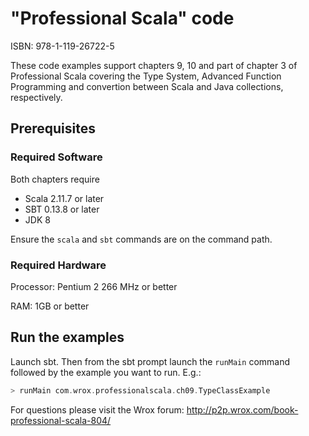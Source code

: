 # "Professional Scala" code

ISBN: 978-1-119-26722-5

These code examples support chapters 9, 10 and part of chapter 3 of Professional Scala covering the Type System, 
Advanced Function Programming and convertion between Scala and Java collections, respectively.

## Prerequisites

### Required Software

Both chapters require

 - Scala 2.11.7 or later
 - SBT 0.13.8 or later
 - JDK 8

Ensure the `scala` and `sbt` commands are on the command path.

### Required Hardware

Processor: Pentium 2 266 MHz or better

RAM: 1GB or better

## Run the examples
Launch sbt. Then from the sbt prompt launch the `runMain` command followed by the example you want to run. E.g.:

```scala
> runMain com.wrox.professionalscala.ch09.TypeClassExample 
```

For questions please visit the Wrox forum: http://p2p.wrox.com/book-professional-scala-804/


